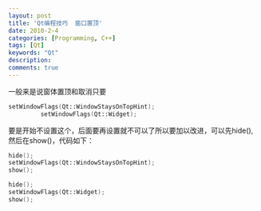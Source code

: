 ```yaml
---
layout: post
title: 'Qt编程技巧  窗口置顶'
date: 2010-2-4
categories: [Programming, C++]
tags: [Qt]
keywords: "Qt"
description: 
comments: true
---
```

一般来是说窗体置顶和取消只要

``` cpp
setWindowFlags(Qt::WindowStaysOnTopHint);
         setWindowFlags(Qt::Widget); 
```

要是开始不设置这个，后面要再设置就不可以了所以要加以改进，可以先hide(),然后在show()，代码如下：

``` cpp
hide();
setWindowFlags(Qt::WindowStaysOnTopHint);
show();

hide();
setWindowFlags(Qt::Widget);
show(); 
```
